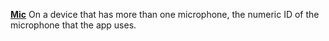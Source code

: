 [**Mic**](properties-audio-video.md) On a device that has more than one microphone, the numeric ID of the microphone that the app uses.
